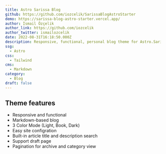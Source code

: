 ```yaml
---
title: Astro Sarissa Blog
github: https://github.com/iozcelik/SarissaBlogAstroStarter
demo: https://sarissa-blog-astro-starter.vercel.app/
author: İsmail Özçelik
author_link: https://github.com/iozcelik
author_twitter: ismailozcelik
date: 2022-08-31T16:18:50.000Z
description: Responsive, functional, personal blog theme for Astro.Sarissa Blog theme created to serve markdown-based personel blog needs.
ssg:
  - Astro
css:
  - Tailwind
cms:
  - Markdown
category:
  - Blog
draft: false
---
```


## Theme features

- Responsive and functional
- Markdown-based blog
- 3 Color Mode (Light, Book, Dark)
- Easy site configration
- Built-in article title and description search
- Support draft page
- Pagination for archive and category view
